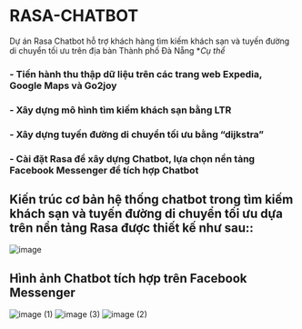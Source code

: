 # RASA-CHATBOT
Dự án Rasa Chatbot hỗ trợ khách hàng tìm kiếm khách sạn và tuyến đường di chuyển tối ưu trên địa bàn Thành phố Đà Nẵng
**Cụ thể*
### - Tiến hành thu thập dữ liệu trên các trang web Expedia, Google Maps và Go2joy
### - Xây dựng mô hình tìm kiếm khách sạn bằng LTR
### - Xây dựng tuyến đường di chuyển tối ưu bằng “dijkstra” 
### - Cài đặt Rasa để xây dựng Chatbot, lựa chọn nền tảng Facebook Messenger để tích hợp Chatbot

## Kiến trúc cơ bản hệ thống chatbot trong tìm kiếm khách sạn và tuyến đường di chuyển tối ưu dựa trên nền tảng Rasa được thiết kế như sau::
![image](https://github.com/user-attachments/assets/18aaf572-1b85-4c11-906b-0459e3ccc82f)

## Hình ảnh Chatbot tích hợp trên Facebook Messenger
![image (1)](https://github.com/user-attachments/assets/155102b0-2a39-41f1-8a74-6de4a9ba49fd)
![image (3)](https://github.com/user-attachments/assets/a96be1d0-03f8-4d24-a562-3bda291c92f1)
![image (2)](https://github.com/user-attachments/assets/420f5353-2473-446b-843a-6f71e88f26a7)
